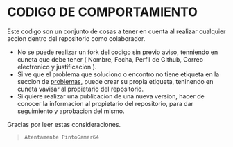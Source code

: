 # CODIGO DE COMPORTAMIENTO

Este codigo son un conjunto de cosas a tener en cuenta al realizar cualquier accion dentro del repositorio como colaborador.

- No se puede realizar un fork del codigo sin previo aviso, tenniendo en cuneta que debe tener ( Nombre, Fecha, Perfil de Github, Correo electronico y justificacion ).
- Si ve que el problema que soluciono o encontro no tiene etiqueta en la seccion de [problemas](https://Github.com/PintoGamer64/Move_Files/issues), puede crear su propia etiqueta, teninendo en cuneta vavisar al propietario del repositorio.
- Si quiere realizar una publicacion de una nueva version, hacer de conocer la informacion al propietario del repositorio, para dar seguimiento y aprobacion del mismo.

Gracias por leer estas consideraciones.
> <code>Atentamente PintoGamer64</code>